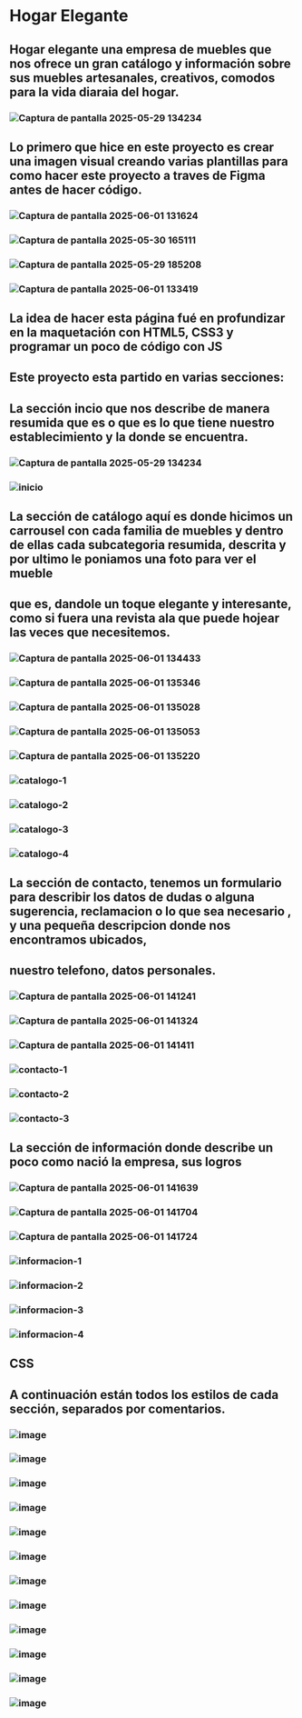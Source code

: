 # Hogar Elegante
## Hogar elegante una empresa de muebles que nos ofrece un gran catálogo y información sobre sus muebles artesanales, creativos, comodos para la vida diaraia del hogar.
### ![Captura de pantalla 2025-05-29 134234](https://github.com/user-attachments/assets/9b9c5a5c-f34b-4798-bd84-50a81238a6da)

## Lo primero que hice en este proyecto es crear una imagen visual creando varias plantillas para como hacer este proyecto a traves de Figma antes de hacer código.
### ![Captura de pantalla 2025-06-01 131624](https://github.com/user-attachments/assets/5ef2c7d5-ba9e-4078-ac87-784b132d4094)
### ![Captura de pantalla 2025-05-30 165111](https://github.com/user-attachments/assets/533816bf-5bef-4519-931e-d20bd0b07361)
### ![Captura de pantalla 2025-05-29 185208](https://github.com/user-attachments/assets/a6702aee-1337-4503-83bd-a770f1f835b1)
### ![Captura de pantalla 2025-06-01 133419](https://github.com/user-attachments/assets/aaf5ed44-a56e-4a4e-b851-1c198202122c)

## La idea de hacer esta página fué en profundizar en la maquetación con HTML5, CSS3 y programar un poco de código con JS

## Este proyecto esta partido en varias secciones:
## La sección incio que nos describe de manera resumida que es o que es lo que tiene nuestro establecimiento y la donde se encuentra.
### ![Captura de pantalla 2025-05-29 134234](https://github.com/user-attachments/assets/9107e522-0d9f-4d25-b26a-2f89b2a9d784)
### ![inicio](https://github.com/user-attachments/assets/18aec572-ca5a-4992-91cb-4d1f3412be29)

## La sección de catálogo aquí es donde hicimos un carrousel con cada familia de muebles y dentro de ellas cada subcategoria resumida, descrita y por ultimo le poniamos una foto para ver el mueble
## que es, dandole un toque elegante y interesante, como si fuera una revista ala que puede hojear las veces que necesitemos.

### ![Captura de pantalla 2025-06-01 134433](https://github.com/user-attachments/assets/48b5dd47-841b-4ba3-93b0-c77fd1ba7958)

### ![Captura de pantalla 2025-06-01 135346](https://github.com/user-attachments/assets/647756cf-c662-41bc-b8ed-7ff6b03dd9e5)
### ![Captura de pantalla 2025-06-01 135028](https://github.com/user-attachments/assets/30d322dd-2bf9-4daf-8415-5eb85ec64539)
### ![Captura de pantalla 2025-06-01 135053](https://github.com/user-attachments/assets/59f1a270-6cae-4ace-850c-1c5b16b48cbf)
### ![Captura de pantalla 2025-06-01 135220](https://github.com/user-attachments/assets/59b76287-da2e-4b2f-9e56-88d978cd6877)

### ![catalogo-1](https://github.com/user-attachments/assets/72603391-ac94-4615-b189-60be3d2a70f1)
### ![catalogo-2](https://github.com/user-attachments/assets/220d0fc2-d21b-42c1-a633-de28ebff783b)
### ![catalogo-3](https://github.com/user-attachments/assets/85c80f14-772b-4631-8567-acb72298791e)
### ![catalogo-4](https://github.com/user-attachments/assets/5c3de47b-bbbe-476b-8a4b-aa4408e8c142)

## La sección de contacto, tenemos un formulario para describir los datos de dudas o alguna sugerencia, reclamacion o lo que sea necesario , y una pequeña descripcion donde  nos encontramos ubicados,
## nuestro telefono, datos personales.
### ![Captura de pantalla 2025-06-01 141241](https://github.com/user-attachments/assets/0bb5ed9d-f253-407e-95eb-f2f043196832)
### ![Captura de pantalla 2025-06-01 141324](https://github.com/user-attachments/assets/35586068-542d-4d44-95f4-0154f0459d7c)
### ![Captura de pantalla 2025-06-01 141411](https://github.com/user-attachments/assets/45f03012-f090-4aac-82b6-a46c2e847d61)

### ![contacto-1](https://github.com/user-attachments/assets/8127ec45-b6f2-4697-b60d-c4e763afde22)
### ![contacto-2](https://github.com/user-attachments/assets/9abac310-5c5b-45a7-ae8d-2bf7733f2c0d)
### ![contacto-3](https://github.com/user-attachments/assets/a8424aad-f98a-4ec0-a6a0-58933c720d5c)


## La sección de información donde describe un poco como nació la empresa, sus logros
### ![Captura de pantalla 2025-06-01 141639](https://github.com/user-attachments/assets/d1fb4282-76dd-4d2b-bfc9-b8393fe00b00)
### ![Captura de pantalla 2025-06-01 141704](https://github.com/user-attachments/assets/2ccbed8b-8b42-4ae5-9733-0c15e827d0f7)
### ![Captura de pantalla 2025-06-01 141724](https://github.com/user-attachments/assets/c6968355-87ab-4ff5-ae92-921c23e1234f)

### ![informacion-1](https://github.com/user-attachments/assets/d7299948-2632-4d86-a941-7dca60ce5c24)
### ![informacion-2](https://github.com/user-attachments/assets/a2cb8ff8-cdbf-43da-b5ec-85e8efa58c95)
### ![informacion-3](https://github.com/user-attachments/assets/97ae237b-46c2-49aa-8357-90a1f184f7fc)
### ![informacion-4](https://github.com/user-attachments/assets/cb225ed1-f27c-477a-85c7-950ee6082fc7)

## CSS
## A continuación están todos los estilos de cada sección, separados por comentarios.

### ![image](https://github.com/user-attachments/assets/d83cbbf7-0b4f-4ad7-b465-4c783d3c6033)
### ![image](https://github.com/user-attachments/assets/044055b4-20a1-450e-954b-4a526b7287b7)
### ![image](https://github.com/user-attachments/assets/4198aceb-764b-4aec-b118-1db9f9f5f156)
### ![image](https://github.com/user-attachments/assets/7b09968a-ea03-478e-90fd-c73f2fb023e5)
### ![image](https://github.com/user-attachments/assets/8371a7e6-19f6-4077-ac01-79407e3dd16c)
### ![image](https://github.com/user-attachments/assets/b3b314d9-fb37-4495-94c0-31cecfa5195e)
### ![image](https://github.com/user-attachments/assets/47a6295a-a056-4936-a844-2c5d71fec892)
### ![image](https://github.com/user-attachments/assets/538e75f6-c0f9-44fa-947c-45aa6bed7e79)
### ![image](https://github.com/user-attachments/assets/2f9ba05a-4e69-4461-a518-cb36d7daee92)
### ![image](https://github.com/user-attachments/assets/7b08248c-a442-43c7-8ecc-2c37d2d150c7)
### ![image](https://github.com/user-attachments/assets/c902e84b-312d-4e80-adfa-30c2169bfc97)
### ![image](https://github.com/user-attachments/assets/87b40a3e-3b2d-4a33-bd8d-58841c392eda)


